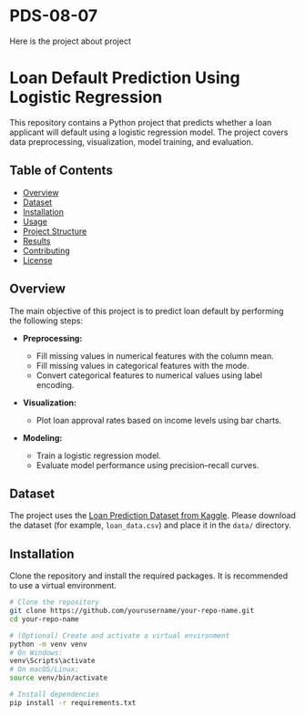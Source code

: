 # PDS-08-07
Here is the project about project
# Loan Default Prediction Using Logistic Regression

This repository contains a Python project that predicts whether a loan applicant will default using a logistic regression model. The project covers data preprocessing, visualization, model training, and evaluation.

## Table of Contents

- [Overview](#overview)
- [Dataset](#dataset)
- [Installation](#installation)
- [Usage](#usage)
- [Project Structure](#project-structure)
- [Results](#results)
- [Contributing](#contributing)
- [License](#license)

## Overview

The main objective of this project is to predict loan default by performing the following steps:

- **Preprocessing:**  
  - Fill missing values in numerical features with the column mean.
  - Fill missing values in categorical features with the mode.
  - Convert categorical features to numerical values using label encoding.

- **Visualization:**  
  - Plot loan approval rates based on income levels using bar charts.

- **Modeling:**  
  - Train a logistic regression model.
  - Evaluate model performance using precision–recall curves.

## Dataset

The project uses the [Loan Prediction Dataset from Kaggle](https://www.kaggle.com/datasets). Please download the dataset (for example, `loan_data.csv`) and place it in the `data/` directory.

## Installation

Clone the repository and install the required packages. It is recommended to use a virtual environment.

```bash
# Clone the repository
git clone https://github.com/yourusername/your-repo-name.git
cd your-repo-name

# (Optional) Create and activate a virtual environment
python -m venv venv
# On Windows:
venv\Scripts\activate
# On macOS/Linux:
source venv/bin/activate

# Install dependencies
pip install -r requirements.txt

